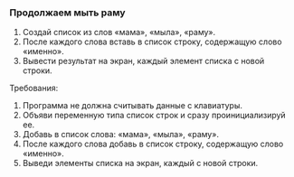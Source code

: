 
### Продолжаем мыть раму

1. Создай список из слов «мама», «мыла», «раму».
2. После каждого слова вставь в список строку, содержащую слово «именно».
3. Вывести результат на экран, каждый элемент списка с новой строки.


Требования:
1.	Программа не должна считывать данные с клавиатуры.
2.	Объяви переменную типа список строк и сразу проинициализируй ee.
3.	Добавь в список слова: «мама», «мыла», «раму».
4.	После каждого слова добавь в список строку, содержащую слово «именно».
5.	Выведи элементы списка на экран, каждый с новой строки.


